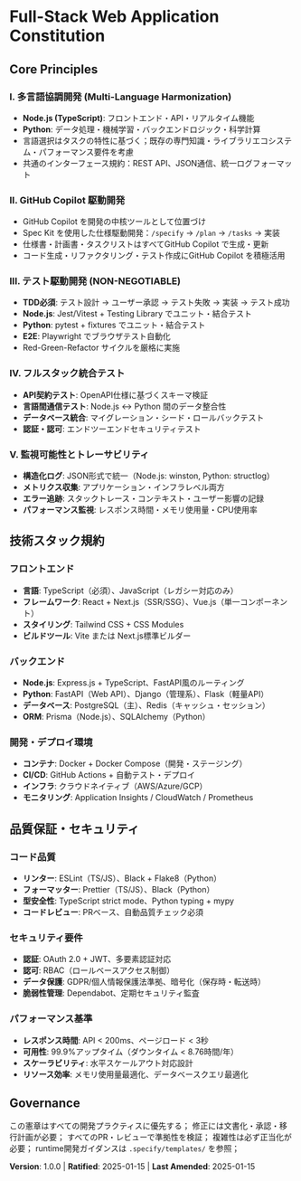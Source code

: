 # Full-Stack Web Application Constitution
<!-- Node.js + Python + TypeScript 混在プロジェクト -->

## Core Principles

### I. 多言語協調開発 (Multi-Language Harmonization)
- **Node.js (TypeScript)**: フロントエンド・API・リアルタイム機能
- **Python**: データ処理・機械学習・バックエンドロジック・科学計算
- 言語選択はタスクの特性に基づく；既存の専門知識・ライブラリエコシステム・パフォーマンス要件を考慮
- 共通のインターフェース規約：REST API、JSON通信、統一ログフォーマット

### II. GitHub Copilot 駆動開発
- GitHub Copilot を開発の中核ツールとして位置づけ
- Spec Kit を使用した仕様駆動開発：`/specify` → `/plan` → `/tasks` → 実装
- 仕様書・計画書・タスクリストはすべてGitHub Copilot で生成・更新
- コード生成・リファクタリング・テスト作成にGitHub Copilot を積極活用

### III. テスト駆動開発 (NON-NEGOTIABLE)
- **TDD必須**: テスト設計 → ユーザー承認 → テスト失敗 → 実装 → テスト成功
- **Node.js**: Jest/Vitest + Testing Library でユニット・結合テスト
- **Python**: pytest + fixtures でユニット・結合テスト  
- **E2E**: Playwright でブラウザテスト自動化
- Red-Green-Refactor サイクルを厳格に実施

### IV. フルスタック統合テスト
- **API契約テスト**: OpenAPI仕様に基づくスキーマ検証
- **言語間通信テスト**: Node.js ↔ Python 間のデータ整合性
- **データベース統合**: マイグレーション・シード・ロールバックテスト
- **認証・認可**: エンドツーエンドセキュリティテスト

### V. 監視可能性とトレーサビリティ
- **構造化ログ**: JSON形式で統一（Node.js: winston, Python: structlog）
- **メトリクス収集**: アプリケーション・インフラレベル両方
- **エラー追跡**: スタックトレース・コンテキスト・ユーザー影響の記録
- **パフォーマンス監視**: レスポンス時間・メモリ使用量・CPU使用率

## 技術スタック規約

### フロントエンド
- **言語**: TypeScript（必須）、JavaScript（レガシー対応のみ）
- **フレームワーク**: React + Next.js（SSR/SSG）、Vue.js（単一コンポーネント）
- **スタイリング**: Tailwind CSS + CSS Modules
- **ビルドツール**: Vite または Next.js標準ビルダー

### バックエンド
- **Node.js**: Express.js + TypeScript、FastAPI風のルーティング
- **Python**: FastAPI（Web API）、Django（管理系）、Flask（軽量API）
- **データベース**: PostgreSQL（主）、Redis（キャッシュ・セッション）
- **ORM**: Prisma（Node.js）、SQLAlchemy（Python）

### 開発・デプロイ環境
- **コンテナ**: Docker + Docker Compose（開発・ステージング）
- **CI/CD**: GitHub Actions + 自動テスト・デプロイ
- **インフラ**: クラウドネイティブ（AWS/Azure/GCP）
- **モニタリング**: Application Insights / CloudWatch / Prometheus

## 品質保証・セキュリティ

### コード品質
- **リンター**: ESLint（TS/JS）、Black + Flake8（Python）
- **フォーマッター**: Prettier（TS/JS）、Black（Python）
- **型安全性**: TypeScript strict mode、Python typing + mypy
- **コードレビュー**: PRベース、自動品質チェック必須

### セキュリティ要件
- **認証**: OAuth 2.0 + JWT、多要素認証対応
- **認可**: RBAC（ロールベースアクセス制御）
- **データ保護**: GDPR/個人情報保護法準拠、暗号化（保存時・転送時）
- **脆弱性管理**: Dependabot、定期セキュリティ監査

### パフォーマンス基準
- **レスポンス時間**: API < 200ms、ページロード < 3秒
- **可用性**: 99.9%アップタイム（ダウンタイム < 8.76時間/年）
- **スケーラビリティ**: 水平スケールアウト対応設計
- **リソース効率**: メモリ使用量最適化、データベースクエリ最適化

## Governance
この憲章はすべての開発プラクティスに優先する；
修正には文書化・承認・移行計画が必要；
すべてのPR・レビューで準拠性を検証；
複雑性は必ず正当化が必要；
runtime開発ガイダンスは `.specify/templates/` を参照；

**Version**: 1.0.0 | **Ratified**: 2025-01-15 | **Last Amended**: 2025-01-15